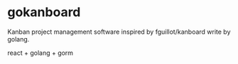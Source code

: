 # gokanboard
Kanban project management software inspired by fguillot/kanboard write by golang.

react + golang + gorm
